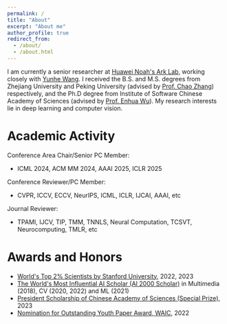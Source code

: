 ```yaml
---
permalink: /
title: "About"
excerpt: "About me"
author_profile: true
redirect_from: 
  - /about/
  - /about.html
---
```


I am currently a senior researcher at [Huawei Noah's Ark Lab](https://noahlab.com.hk/#/home), working closely with [Yunhe Wang](https://www.wangyunhe.site/). I received the B.S. and M.S. degrees from Zhejiang University and Peking University (advised by [Prof. Chao Zhang](https://www.cis.pku.edu.cn/info/1084/1272.htm)) respectively, and
the Ph.D degree from Institute of Software Chinese Academy of Sciences (advised by [Prof. Enhua Wu](https://www.fst.um.edu.mo/personal/ehwu/)). My research interests lie in deep learning and computer vision.

Academic Activity
======
Conference Area Chair/Senior PC Member:
- ICML 2024, ACM MM 2024, AAAI 2025, ICLR 2025

Conference Reviewer/PC Member:
- CVPR, ICCV, ECCV, NeurIPS, ICML, ICLR, IJCAI, AAAI, etc

Journal Reviewer:
- TPAMI, IJCV, TIP, TMM, TNNLS, Neural Computation, TCSVT, Neurocomputing, TMLR, etc

Awards and Honors
======
- [World's Top 2% Scientists by Stanford University](https://elsevier.digitalcommonsdata.com/datasets/btchxktzyw/6), 2022, 2023
- [The World's Most Influential AI Scholar (AI 2000 Scholar)](https://www.aminer.cn/ai2000) in Multimedia (2018), CV (2020, 2022) and ML (2021)
- [President Scholarship of Chinese Academy of Sciences (Special Prize)](http://www.is.cas.cn/xwdt2016/rdxw2016/202309/t20230908_6876763.html), 2023
- [Nomination for Outstanding Youth Paper Award, WAIC](https://mp.weixin.qq.com/s/z5QDa98pJdT433Dj4EH8IQ), 2022
